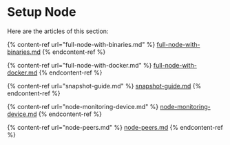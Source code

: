 # Setup Node

Here are the articles of this section:

{% content-ref url="full-node-with-binaries.md" %}
[full-node-with-binaries.md](full-node-with-binaries.md)
{% endcontent-ref %}

{% content-ref url="full-node-with-docker.md" %}
[full-node-with-docker.md](full-node-with-docker.md)
{% endcontent-ref %}

{% content-ref url="snapshot-guide.md" %}
[snapshot-guide.md](snapshot-guide.md)
{% endcontent-ref %}

{% content-ref url="node-monitoring-device.md" %}
[node-monitoring-device.md](node-monitoring-device.md)
{% endcontent-ref %}

{% content-ref url="node-peers.md" %}
[node-peers.md](node-peers.md)
{% endcontent-ref %}
